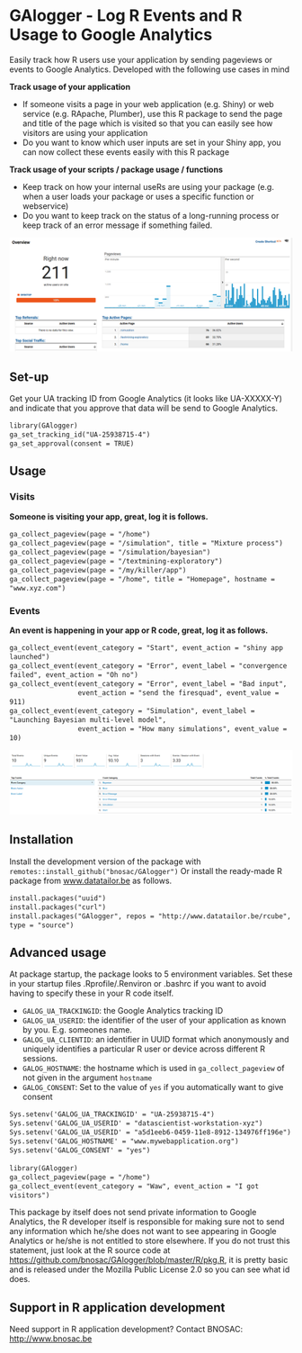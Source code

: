 # GAlogger - Log R Events and R Usage to Google Analytics

Easily track how R users use your application by sending pageviews or events to Google Analytics. Developed with the following use cases in mind

**Track usage of your application**

- If someone visits a page in your web application (e.g. Shiny) or web service (e.g. RApache, Plumber), use this R package to send the page and title of the page which is visited so that you can easily see how visitors are using your application
- Do you want to know which user inputs are set in your Shiny app, you can now collect these events easily with this R package

**Track usage of your scripts / package usage / functions**

- Keep track on how your internal useRs are using your package (e.g. when a user loads your package or uses a specific function or webservice)
- Do you want to keep track on the status of a long-running process or keep track of an error message if something failed.

![](https://github.com/bnosac/GAlogger/raw/master/README-screenshot-1.png)

## Set-up

Get your UA tracking ID from Google Analytics (it looks like UA-XXXXX-Y) and indicate that you approve that data will be send to Google Analytics.

```
library(GAlogger)
ga_set_tracking_id("UA-25938715-4")
ga_set_approval(consent = TRUE)
```

## Usage

### Visits

**Someone is visiting your app, great, log it is follows.**

```
ga_collect_pageview(page = "/home")
ga_collect_pageview(page = "/simulation", title = "Mixture process")
ga_collect_pageview(page = "/simulation/bayesian")
ga_collect_pageview(page = "/textmining-exploratory")
ga_collect_pageview(page = "/my/killer/app")
ga_collect_pageview(page = "/home", title = "Homepage", hostname = "www.xyz.com")
```

### Events

**An event is happening in your app or R code, great, log it as follows.**

```
ga_collect_event(event_category = "Start", event_action = "shiny app launched")
ga_collect_event(event_category = "Error", event_label = "convergence failed", event_action = "Oh no")
ga_collect_event(event_category = "Error", event_label = "Bad input", 
                 event_action = "send the firesquad", event_value = 911)
ga_collect_event(event_category = "Simulation", event_label = "Launching Bayesian multi-level model",
                 event_action = "How many simulations", event_value = 10)                 
```

![](https://github.com/bnosac/GAlogger/raw/master/README-screenshot-2.png)


## Installation

Install the development version of the package with `remotes::install_github("bnosac/GAlogger")` Or install the ready-made R package from www.datatailor.be as follows.

```
install.packages("uuid")
install.packages("curl")
install.packages("GAlogger", repos = "http://www.datatailor.be/rcube", type = "source")
```


## Advanced usage

At package startup, the package looks to 5 environment variables. Set these in your startup files .Rprofile/.Renviron or .bashrc if you want to avoid having to specify these in your R code itself.

- `GALOG_UA_TRACKINGID`: the Google Analytics tracking ID
- `GALOG_UA_USERID`: the identifier of the user of your application as known by you. E.g. someones name.
- `GALOG_UA_CLIENTID`: an identifier in UUID format which anonymously and uniquely identifies a particular R user or device across different R sessions.
- `GALOG_HOSTNAME`: the hostname which is used in `ga_collect_pageview` of not given in the argument `hostname`
- `GALOG_CONSENT`: Set to the value of `yes` if you automatically want to give consent 


```
Sys.setenv('GALOG_UA_TRACKINGID' = "UA-25938715-4")
Sys.setenv('GALOG_UA_USERID' = "datascientist-workstation-xyz")
Sys.setenv('GALOG_UA_USERID' = "a5d1eeb6-0459-11e8-8912-134976ff196e")
Sys.setenv('GALOG_HOSTNAME' = "www.mywebapplication.org")
Sys.setenv('GALOG_CONSENT' = "yes")

library(GAlogger)
ga_collect_pageview(page = "/home")
ga_collect_event(event_category = "Waw", event_action = "I got visitors")
```

This package by itself does not send private information to Google Analytics, the R developer itself is responsible for making sure not to send any information which he/she does not want to see appearing in Google Analytics or he/she is not entitled to store elsewhere. If you do not trust this statement, just look at the R source code at https://github.com/bnosac/GAlogger/blob/master/R/pkg.R, it is pretty basic and is released under the Mozilla Public License 2.0 so you can see what id does. 


## Support in R application development

Need support in R application development?
Contact BNOSAC: http://www.bnosac.be

